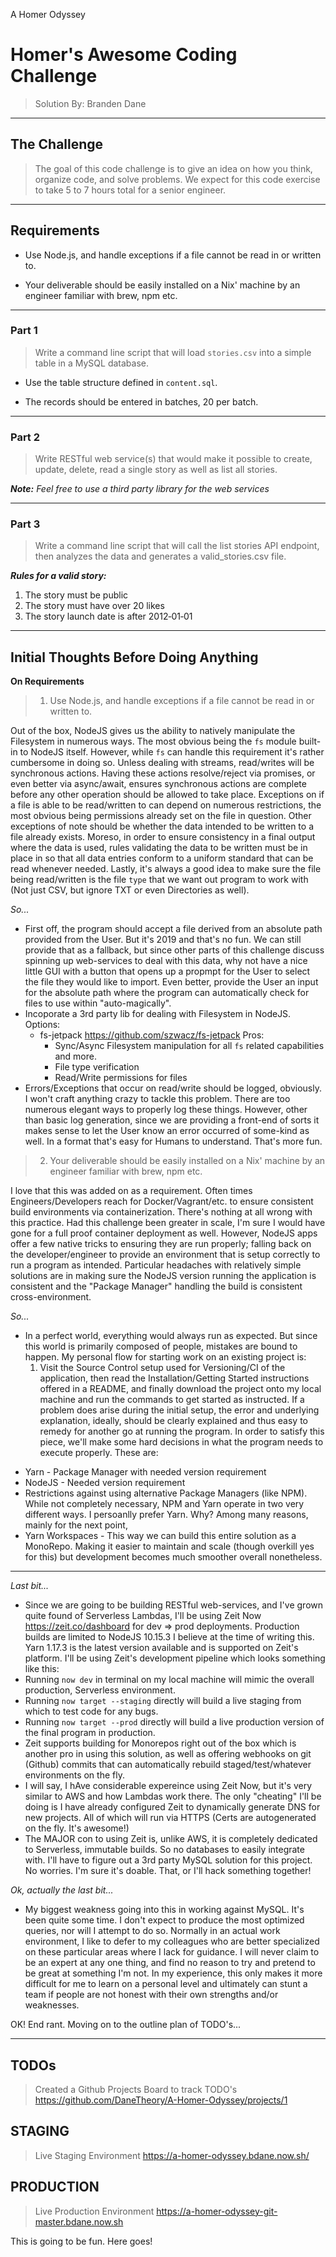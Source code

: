 A Homer Odyssey

# Homer's Awesome Coding Challenge
> Solution By: Branden Dane

---

## The Challenge
> The goal of this code challenge is to give an idea on how you think, organize code, and solve
problems. We expect for this code exercise to take 5 to 7 hours total for a senior engineer.

---

## Requirements
  - Use Node.js, and handle exceptions if a file cannot be read in or written to.

  - Your deliverable should be easily installed on a Nix' machine by an engineer familiar with brew, npm etc.

---

### Part 1
> Write a command line script that will load `stories.csv` into a simple table in a MySQL database.

  - Use the table structure defined in `content.sql`.

  - The records should be entered in batches, 20 per batch.

---

### Part 2
> Write RESTful web service(s) that would make it possible to create, update, delete, read a single story as well as list all stories.

_**Note:** Feel free to use a third party library for the web services_

---

### Part 3
> Write a command line script that will call the list stories API endpoint, then analyzes the data and generates a valid_stories.csv file.

_**Rules for a valid story:**_
1. The story must be public
2. The story must have over 20 likes
3. The story launch date is after 2012‑01‑01

---

## Initial Thoughts Before Doing Anything

**On Requirements**
> 1. Use Node.js, and handle exceptions if a file cannot be read in or written to.

Out of the box, NodeJS gives us the ability to natively manipulate the Filesystem in numerous ways. The most obvious being the `fs` module built-in to NodeJS itself. However, while `fs` can handle this requirement it's rather cumbersome in doing so. Unless dealing with streams, read/writes will be synchronous actions. Having these actions resolve/reject via promises, or even better via async/await, ensures synchronous actions are complete before any other operation should be allowed to take place. Exceptions on if a file is able to be read/written to can depend on numerous restrictions, the most obvious being permissions already set on the file in question. Other exceptions of note should be whether the data intended to be written to a file already exists. Moreso, in order to ensure consistency in a final output where the data is used, rules validating the data to be written must be in place in so that all data entries conform to a uniform standard that can be read whenever needed. Lastly, it's always a good idea to make sure the file being read/written is the file `type` that we want out program to work with (Not just CSV, but ignore TXT or even Directories as well).

_So..._
  - First off, the program should accept a file derived from an absolute path provided from the User. But it's 2019 and that's no fun. We can still provide that as a fallback, but since other parts of this challenge discuss spinning up web-services to deal with this data, why not have a nice little GUI with a button that opens up a propmpt for the User to select the file they would like to import. Even better, provide the User an input for the absolute path where the program can automatically check for files to use within "auto-magically".
  - Incoporate a 3rd party lib for dealing with Filesystem in NodeJS.
    Options:
      - fs-jetpack https://github.com/szwacz/fs-jetpack
        Pros:
        - Sync/Async Filesystem manipulation for all `fs` related capabilities and more.
        - File type verification
        - Read/Write permissions for files
  - Errors/Exceptions that occur on read/write should be logged, obviously. I won't craft anything crazy to tackle this problem. There are too numerous elegant ways to properly log these things. However, other than basic log generation, since we are providing a front-end of sorts it makes sense to let the User know an error occurred of some-kind as well. In a format that's easy for Humans to understand. That's more fun.


> 2. Your deliverable should be easily installed on a Nix' machine by an engineer familiar with brew, npm etc.  

I love that this was added on as a requirement. Often times Engineers/Developers reach for Docker/Vagrant/etc. to ensure consistent build environments via containerization. There's nothing at all wrong with this practice. Had this challenge been greater in scale, I'm sure I would have gone for a full proof container deployment as well. However, NodeJS apps offer a few native tricks to ensuring they are run properly; falling back on the developer/engineer to provide an environment that is setup correctly to run a program as intended. Particular headaches with relatively simple solutions are in making sure the NodeJS version running the application is consistent and the "Package Manager" handling the build is consistent cross-environment.

_So..._
  - In a perfect world, everything would always run as expected. But since this world is primarily composed of people, mistakes are bound to happen. My personal flow for starting work on an existing project is:
    1. Visit the Source Control setup used for Versioning/CI of the application, then read the Installation/Getting Started instructions offered in a README, and finally download the project onto my local machine and run the commands to get started as instructed. If a problem does arise during the initial setup, the error and underlying explanation, ideally, should be clearly explained and thus easy to remedy for another go at running the program.
  In order to satisfy this piece, we'll make some hard decisions in what the program needs to execute properly. These are:
   * Yarn - Package Manager with needed version requirement
   * NodeJS - Needed version requirement
   * Restrictions against using alternative Package Managers (like NPM). While not completely necessary, NPM and Yarn operate in two very different ways. I persoanlly prefer Yarn. Why? Among many reasons, mainly for the next point,
   * Yarn Workspaces - This way we can build this entire solution as a MonoRepo. Making it easier to maintain and scale (though overkill yes for this) but development becomes much smoother overall nonetheless.

---

_Last bit..._
 - Since we are going to be building RESTful web-services, and I've grown quite found of Serverless Lambdas, I'll be using Zeit Now https://zeit.co/dashboard for dev => prod deployments. Production builds are limited to NodeJS 10.15.3 I believe at the time of writing this. Yarn 1.17.3 is the latest version available and is supported on Zeit's platform. I'll be using Zeit's development pipeline which looks something like this:
  - Running `now dev` in terminal on my local machine will mimic the overall production, Serverless environment.
  - Running `now target --staging` directly will build a live staging from which to test code for any bugs.
  - Running `now target --prod` directly will build a live production version of the final program in production.
  - Zeit supports building for Monorepos right out of the box which is another pro in using this solution, as well as offering webhooks on git (Github) commits that can automatically rebuild staged/test/whatever environments on the fly.
 - I will say, I hAve considerable expereince using Zeit Now, but it's very similar to AWS and how Lambdas work there. The only "cheating" I'll be doing is I have already configured Zeit to dynamically generate DNS for new projects. All of which will run via HTTPS (Certs are autogenerated on the fly. It's awesome!)
 - The MAJOR con to using Zeit is, unlike AWS, it is completely dedicated to Serverless, immutable builds. So no databases to easily integrate with. I'll have to figure out a 3rd party MySQL solution for this project. No worries. I'm sure it's doable. That, or I'll hack something together!


 _Ok, actually the last bit..._
  - My biggest weakness going into this in working against MySQL. It's been quite some time. I don't expect to produce the most optimized queries, nor will I attempt to do so. Normally in an actual work environment, I like to defer to my colleagues who are better specialized on these particular areas where I lack for guidance. I will never claim to be an expert at any one thing, and find no reason to try and pretend to be great at something I'm not. In my experience, this only makes it more difficult for me to learn on a personal level and ultimately can stunt a team if people are not honest with their own strengths and/or weaknesses.

OK! End rant. Moving on to the outline plan of TODO's...

---

## TODOs
> Created a Github Projects Board to track TODO's  
https://github.com/DaneTheory/A-Homer-Odyssey/projects/1

## STAGING
> Live Staging Environment
https://a-homer-odyssey.bdane.now.sh/

## PRODUCTION  
> Live Production Environment
https://a-homer-odyssey-git-master.bdane.now.sh



This is going to be fun. Here goes!
